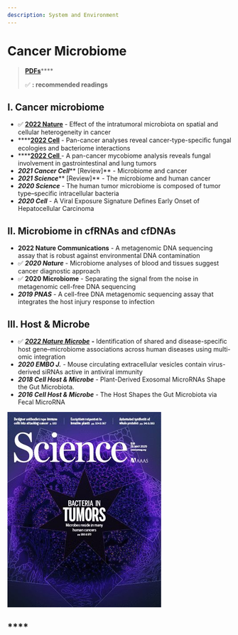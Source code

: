 ```yaml
---
description: System and Environment
---
```


# Cancer Microbiome

> [**PDFs**](https://cloud.tsinghua.edu.cn/d/07d2b19d6b284ebea5ea/?p=%2F1.%20Precision%20Medicine\&mode=list)****
>
> ✅ **: recommended readings**

## **I. Cancer microbiome**

* ✅ [**2022 Nature**](https://doi.org/10.1038/s41586-022-05435-0) - Effect of the intratumoral microbiota on spatial and cellular heterogeneity in cancer
* ****[**2022 Cell**](https://doi.org/10.1016/j.cell.2022.09.005) - Pan-cancer analyses reveal cancer-type-speciﬁc fungal ecologies and bacteriome interactions
* ****[**2022 Cell** ](https://doi.org/10.1016/j.cell.2022.09.015)- A pan-cancer mycobiome analysis reveals fungal involvement in gastrointestinal and lung tumors
* _**2021 Cancer Cell**_** \[Review]** - Microbiome and cancer
* _**2021 Science**_** \[Review]** - The microbiome and human cancer
* _**2020 Science**_ - The human tumor microbiome is composed of tumor type–specific intracellular bacteria
* _**2020 Cell**_ - A Viral Exposure Signature Defines Early Onset of Hepatocellular Carcinoma

## **II. Microbiome in cfRNAs and cfDNAs**

* **2022 Nature Communications** - A metagenomic DNA sequencing assay that is robust against environmental DNA contamination
* ✅ _**2020 Nature**_ - Microbiome analyses of blood and tissues suggest cancer diagnostic approach&#x20;
* ✅ **2020 Microbiome** - Separating the signal from the noise in metagenomic cell-free DNA sequencing
* _**2019 PNAS**_ -  A cell-free DNA metagenomic sequencing assay that integrates the host injury response to infection

## III. H**ost & Microbe**

* ✅ [_**2022 Nature Microbe**_](https://doi.org/10.1038/s41564-022-01121-z) _**-**_ Identification of shared and disease-specific host gene–microbiome associations across human diseases using multi-omic integration
* _**2020 EMBO J.**_ -  Mouse circulating extracellular vesicles contain virus-derived siRNAs active in antiviral immunity
* _**2018 Cell Host & Microbe**_ - Plant-Derived Exosomal MicroRNAs Shape the Gut Microbiota.&#x20;
* _**2016 Cell Host & Microbe**_ - The Host Shapes the Gut Microbiota via Fecal MicroRNA

![2020 Science - Bacteria in Tumors](../../../.gitbook/assets/2020-science-the-human-tumor-microbiome-is-composed-of-tumor-type-specific-intracellular-bacteria-cover.jpg)



## ****
